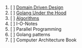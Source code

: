 1. [ ] [Domain Driven Design](domain-driven-design/start-page.md)
2. [ ] [Golang Under the Hood](golang-under-the-hood)
3. [ ] [Algorithms](algorithms-learning)
4. [ ] I-O-Notes
5. [ ] Parallel Programming
6. [ ] Golang patterns
7. [ ] Computer Architecture Book 
